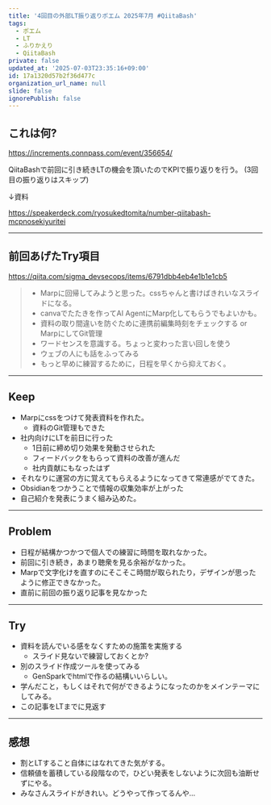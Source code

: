 ```yaml
---
title: '4回目の外部LT振り返りポエム 2025年7月 #QiitaBash'
tags:
  - ポエム
  - LT
  - ふりかえり
  - QiitaBash
private: false
updated_at: '2025-07-03T23:35:16+09:00'
id: 17a1320d57b2f36d477c
organization_url_name: null
slide: false
ignorePublish: false
---
```

## これは何?

https://increments.connpass.com/event/356654/

QiitaBashで前回に引き続きLTの機会を頂いたのでKPIで振り返りを行う。
(3回目の振り返りはスキップ)

↓資料

https://speakerdeck.com/ryosukedtomita/number-qiitabash-mcpnosekiyuritei

---

## 前回あげたTry項目

https://qiita.com/sigma_devsecops/items/6791dbb4eb4e1b1e1cb5

> - Marpに回帰してみようと思った。cssちゃんと書けばきれいなスライドになる。
> - canvaでたたきを作ってAI AgentにMarp化してもらうでもよいかも。
> - 資料の取り間違いを防ぐために連携前編集時刻をチェックする or MarpにしてGit管理
> - ワードセンスを意識する。ちょっと変わった言い回しを使う
> - ウェブの人にも話をふってみる
> - もっと早めに練習するために，日程を早くから抑えておく。

---

## Keep

- Marpにcssをつけて発表資料を作れた。
    - 資料のGit管理もできた
- 社内向けにLTを前日に行った
    - 1日前に締め切り効果を発動させられた
    - フィードバックをもらって資料の改善が進んだ
    - 社内貢献にもなったはず
- それなりに運営の方に覚えてもらえるようになってきて常連感がでてきた。
- Obsidianをつかうことで情報の収集効率が上がった
- 自己紹介を発表にうまく組み込めた。

---

## Problem

- 日程が結構かつかつで個人での練習に時間を取れなかった。
- 前回に引き続き，あまり聴衆を見る余裕がなかった。
- Marpで文字化けを直すのにそこそこ時間が取られたり，デザインが思ったように修正できなかった。
- 直前に前回の振り返り記事を見なかった

---

## Try

- 資料を読んでいる感をなくすための施策を実施する
    - スライド見ないで練習しておくとか?
- 別のスライド作成ツールを使ってみる
    - GenSparkでhtmlで作るの結構いいらしい。
- 学んだこと，もしくはそれで何ができるようになったのかをメインテーマにしてみる。
- この記事をLTまでに見返す

---

## 感想

- 割とLTすること自体にはなれてきた気がする。
- 信頼値を蓄積している段階なので，ひどい発表をしないように次回も油断せずにやる。
- みなさんスライドがきれい。どうやって作ってるんや...
